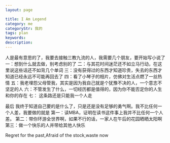 ```yaml
---
layout: page

title: I Am Legend
category: me
categoryStr: 我的
tags: plan
keywords: 
description: 
---
```



人是最有意思的了，我要去接触三教九流的人，我需要几个朋友，要开始写小说了
一：想到什么就去做，别考虑别的了
二：与其花时间迷茫还不如立马行动，在这里说这些话还不如背几个单词
三：没有获得过的东西才知道珍贵，失去的东西才知道已经永远不可能再回去了
四：看了小琴子的相片，仿佛对生活点燃了一丝热情
五：我老埋怨父母管我，其实是因为我自己就是个犹豫不决的人，一个意志不坚定的人
六：不管发生了什么，一切经历都是值得的，因为你不能否定你的人生和你的存在
七： 这条路还是只能我一个人走

最后 我终于知道自己要的是什么了，只是还是没有足够的勇气啊。我不比任何一个人差，我要做的就是
第一：读MBA，证明在读书这件事上我并不比任何一个人差。
第二：带你环游全世界啊，如果不行的话，一家人在午后的花园晒晒太阳啊
第三：做一个快乐的人并带给其他人快乐 

Regret for the past,Afraid of the stock,waste now